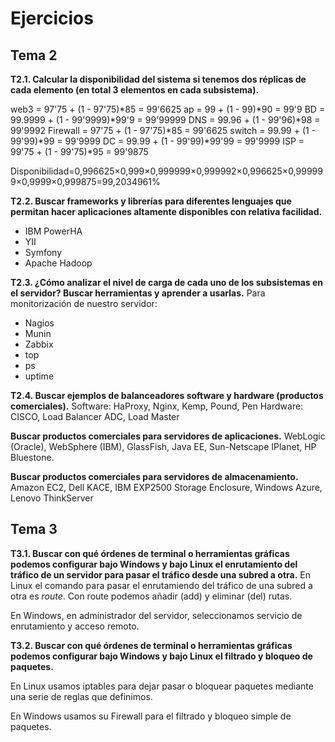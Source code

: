 # Ejercicios

## Tema 2
**T2.1. Calcular la disponibilidad del sistema si tenemos dos réplicas de cada elemento (en total 3 elementos en cada subsistema).**

web3 = 97'75 + (1 - 97'75)*85 = 99'6625 ap = 99 + (1 - 99)*90 = 99'9 BD = 99.9999 + (1 - 99'9999)*99'9 = 99'99999 DNS = 99.96 + (1 - 99'96)*98 = 99'9992 Firewall = 97'75 + (1 - 97'75)*85 = 99'6625 switch = 99.99 + (1 - 99'99)*99 = 99'9999 DC = 99.99 + (1 - 99'99)*99'99 = 99'9999 ISP = 99'75 + (1 - 99'75)*95 = 99'9875

Disponibilidad=0,996625×0,999×0,999999×0,999992×0,996625×0,999999×0,9999×0,999875=99,2034961%

**T2.2. Buscar frameworks y librerías para diferentes lenguajes que permitan hacer aplicaciones altamente disponibles con relativa facilidad.**
* IBM PowerHA
* YII
* Symfony
* Apache Hadoop

**T2.3. ¿Cómo analizar el nivel de carga de cada uno de los subsistemas en el servidor?
Buscar herramientas y aprender a usarlas.**
Para monitorización de nuestro servidor:
* Nagios
* Munin
* Zabbix
* top
* ps
* uptime

**T2.4. Buscar ejemplos de balanceadores software y hardware (productos comerciales).**
Software: HaProxy, Nginx, Kemp, Pound, Pen
Hardware: CISCO, Load Balancer ADC, Load Master

**Buscar productos comerciales para servidores de aplicaciones.**
WebLogic (Oracle), WebSphere (IBM), GlassFish, Java EE, Sun-Netscape IPlanet, HP Bluestone.

**Buscar productos comerciales para servidores de almacenamiento.**
Amazon EC2, Dell KACE, IBM EXP2500 Storage Enclosure, Windows Azure, Lenovo ThinkServer

## Tema 3
**T3.1. Buscar con qué órdenes de terminal o herramientas gráficas podemos configurar bajo Windows y bajo Linux el enrutamiento del tráfico de un servidor para pasar el tráfico desde una subred a otra.**
En Linux el comando para pasar el enrutamiendo del tráfico de una subred a otra es *route*.
Con route podemos añadir (add) y eliminar (del) rutas.

En Windows, en administrador del servidor, seleccionamos servicio de enrutamiento y acceso remoto.

**T3.2. Buscar con qué órdenes de terminal o herramientas gráficas podemos configurar bajo Windows y bajo Linux el filtrado y bloqueo de paquetes.**

En Linux usamos iptables para dejar pasar o bloquear paquetes mediante una serie de reglas que definimos.

En Windows usamos su Firewall para el filtrado y bloqueo simple de paquetes.



